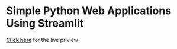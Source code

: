 # Simple Python Web Applications Using Streamlit

[**Click here**](https://sreenubodanapati-python-webapp-build-in-streamlit-app-aodo97.streamlit.app/ "Click here") for the live priview 